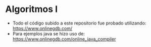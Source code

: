 # Algoritmos I
- Todo el código subido a este repositorio fue probado utilizando: https://www.onlinegdb.com/
- Para ejemplos java se hizo uso de: https://www.onlinegdb.com/online_java_compiler
